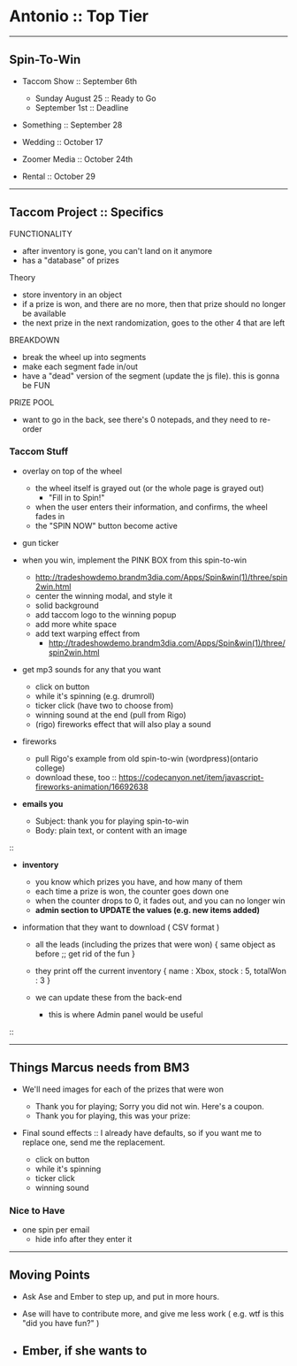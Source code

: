 # Antonio :: Top Tier 

>  


-------------------------------------------------
## Spin-To-Win 

- Taccom Show :: September 6th 
    - Sunday August 25 :: Ready to Go 
    - September 1st :: Deadline

- Something :: September 28 
- Wedding :: October 17 
- Zoomer Media :: October 24th 
- Rental :: October 29 


-------------------------------------------------
## Taccom Project :: Specifics 

FUNCTIONALITY 
- after inventory is gone, you can't land on it anymore 
- has a "database" of prizes 

Theory 
- store inventory in an object
- if a prize is won, and there are no more, then that prize should no longer be available 
- the next prize in the next randomization, goes to the other 4 that are left 

BREAKDOWN 
- break the wheel up into segments 
- make each segment fade in/out
- have a "dead" version of the segment (update the js file). this is gonna be FUN

PRIZE POOL 
- want to go in the back, see there's 0 notepads, and they need to re-order 


### Taccom Stuff 

- overlay on top of the wheel
    - the wheel itself is grayed out (or the whole page is grayed out)
        - "Fill in to Spin!"  
    - when the user enters their information, and confirms, the wheel fades in 
    - the "SPIN NOW" button become active 

- gun ticker 

- when you win, implement the PINK BOX from this spin-to-win 
    - http://tradeshowdemo.brandm3dia.com/Apps/Spin&win(1)/three/spin2win.html 
    - center the winning modal, and style it 
    - solid background 
    - add taccom logo to the winning popup
    - add more white space
    - add text warping effect from 
        - http://tradeshowdemo.brandm3dia.com/Apps/Spin&win(1)/three/spin2win.html  

- get mp3 sounds for any that you want 
    - click on button
    - while it's spinning (e.g. drumroll) 
    - ticker click (have two to choose from) 
    - winning sound at the end (pull from Rigo) 
    - (rigo) fireworks effect that will also play a sound 

- fireworks 
    - pull Rigo's example from old spin-to-win (wordpress)(ontario college) 
    - download these, too :: https://codecanyon.net/item/javascript-fireworks-animation/16692638 

- **emails you**
    - Subject: thank you for playing spin-to-win 
    - Body: plain text, or content with an image 

:: 

- **inventory** 
    - you know which prizes you have, and how many of them 
    - each time a prize is won, the counter goes down one 
    - when the counter drops to 0, it fades out, and you can no longer win 
    - **admin section to UPDATE the values (e.g. new items added)**  

- information that they want to download ( CSV format )

    - all the leads (including the prizes that were won)
        { 
            same object as before ;; get rid of the fun 
        }

    - they print off the current inventory 
        { 
            name : Xbox,
            stock : 5, 
            totalWon : 3
        }
    - we can update these from the back-end     
        - this is where Admin panel would be useful 

:: 



-------------------------------------------------
## Things Marcus needs from BM3 

- We'll need images for each of the prizes that were won  
    - Thank you for playing; Sorry you did not win. Here's a coupon.  
    - Thank you for playing, this was your prize: 

- Final sound effects :: I already have defaults, so if you want me to replace one, send me the replacement.  
    - click on button 
    - while it's spinning 
    - ticker click
    - winning sound 



### Nice to Have 

- one spin per email 
    - hide info after they enter it 




-------------------------------------------------
## Moving Points 

- Ask Ase and Ember to step up, and put in more hours. 
- Ase will have to contribute more, and give me less work ( e.g. wtf is this "did you have fun?" )

- Ember, if she wants to 
    - 


